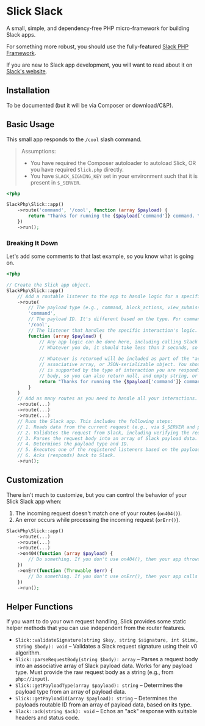 # Slick Slack

A small, simple, and dependency-free PHP micro-framework for building Slack apps.

For something more robust, you should use the fully-featured [Slack PHP Framework][1].

If you are new to Slack app development, you will want to read about it on [Slack's website][2].

## Installation

To be documented (but it will be via Composer or download/C&P).

## Basic Usage

This small app responds to the `/cool` slash command.

> Assumptions:
>
> - You have required the Composer autoloader to autoload Slick, OR you have required `Slick.php` directly.
> - You have `SLACK_SIGNING_KEY` set in your environment such that it is present in `$_SERVER`.

```php
<?php

SlackPhp\Slick::app()
    ->route('command', '/cool', function (array $payload) {
        return "Thanks for running the {$payload['command']} command. You are cool! :thumbsup:";
    })
    ->run();
```

### Breaking It Down

Let's add some comments to that last example, so you know what is going on.

```php
<?php

// Create the Slick app object.
SlackPhp\Slick::app()
    // Add a routable listener to the app to handle logic for a specific interaction.
    ->route(
        // The payload type (e.g., command, block_actions, view_submission, shortcut, and others).
        'command',
        // The payload ID. It's different based on the type. For commands, it is the command name.
        '/cool',
        // The listener that handles the specific interaction's logic.
        function (array $payload) {
            // Any app logic can be done here, including calling Slack's APIs.
            // Whatever you do, it should take less than 3 seconds, so you can "ack" before Slack's timeout.
        
            // Whatever is returned will be included as part of the "ack" (response) body. You can return a string, an
            // associative array, or JSON-serializable object. You should make sure that anything you include in the ack
            // is supported by the type of interaction you are responding to. Many interactions don't require an ack
            // body, so you can also return null, and empty string, or just omit a return statement, entirely.
            return "Thanks for running the {$payload['command']} command. You are cool! :thumbsup:";
        }
    )
    // Add as many routes as you need to handle all your interactions.
    ->route(...)
    ->route(...)
    ->route(...)
    // Runs the Slack app. This includes the following steps:
    // 1. Reads data from the current request (e.g., via $_SERVER and php://input).
    // 2. Validates the request from Slack, including verifying the request signature from the header.
    // 3. Parses the request body into an array of Slack payload data.
    // 4. Determines the payload type and ID.
    // 5. Executes one of the registered listeners based on the payload type and ID.
    // 6. Acks (responds) back to Slack.
    ->run();
```

## Customization

There isn't much to customize, but you can control the behavior of your Slick Slack app when:

1. The incoming request doesn't match one of your routes (`on404()`).
2. An error occurs while processing the incoming request (`orErr()`).

```php
SlackPhp\Slick::app()
    ->route(...)
    ->route(...)
    ->route(...)
    ->on404(function (array $payload) {
        // Do something. If you don't use on404(), then your app throws an error.
    })
    ->onErr(function (Throwable $err) {
        // Do something. If you don't use onErr(), then your app calls `error_log()` and acks with a 500-level response.
    })
    ->run();
```

## Helper Functions

If you want to do your own request handling, Slick provides some static helper methods that you can use independent from
the router features.

- `Slick::validateSignature(string $key, string $signature, int $time, string $body): void` – Validates a Slack request
  signature using their v0 algorithm.
- `Slick::parseRequestBody(string $body): array` – Parses a request body into an associative array of Slack payload
  data. Works for any payload type. Must provide the raw request body as a string (e.g., from `php://input`).
- `Slick::getPayloadType(array $payload): string` – Determines the payload type from an array of payload data.
- `Slick::getPayloadId(array $payload): string` – Determines the payloads routable ID from an array of payload data,
  based on its type.
- `Slack::ack(string $ack): void` – Echos an "ack" response with suitable headers and status code.

[1]: https://github.com/slack-php/slack-php-app-framework
[2]: https://api.slack.com/start
